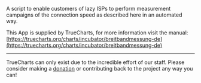A script to enable customers of lazy ISPs to perform measurement campaigns of the connection speed as described here in an automated way.

This App is supplied by TrueCharts, for more information visit the manual: [https://truecharts.org/charts/incubator/breitbandmessung-de](https://truecharts.org/charts/incubator/breitbandmessung-de)

---

TrueCharts can only exist due to the incredible effort of our staff.
Please consider making a [donation](https://truecharts.org/about/sponsor) or contributing back to the project any way you can!
